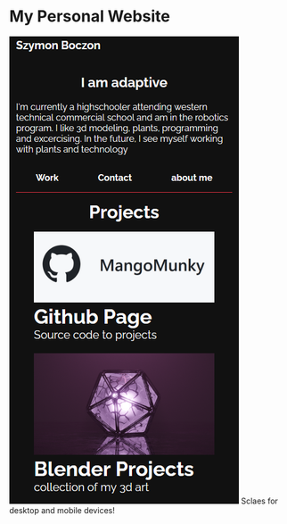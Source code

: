 # My Personal Website
![Mobile preview of website](https://github.com/MangoMunky/personal_web_app/blob/main/github/mobileWebsitePreview.png?raw=true)
Sclaes for desktop and mobile devices!
